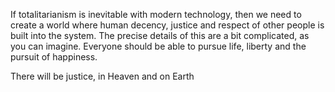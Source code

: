 If totalitarianism is inevitable with modern technology, then we need to create a 
world where human decency, justice and respect of other people is built into the 
system. The precise details of this are a bit complicated, as you can imagine. 
Everyone should be able to pursue life, liberty and the pursuit of happiness. 

There will be justice, in Heaven and on Earth
